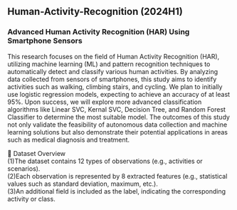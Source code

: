 ## Human-Activity-Recognition (2024H1)
### Advanced Human Activity Recognition (HAR) Using Smartphone Sensors
This research focuses on the field of Human Activity Recognition (HAR), utilizing machine learning (ML) and pattern recognition techniques to automatically detect and classify various human activities. By analyzing data collected from sensors of smartphones, this study aims to identify activities such as walking, climbing stairs, and cycling. We plan to initially use logistic regression models, expecting to achieve an accuracy of at least 95%. Upon success, we will explore more advanced classification algorithms like Linear SVC, Kernal SVC, Decision Tree, and Random Forest Classifier to determine the most suitable model. The outcomes of this study not only validate the feasibility of autonomous data collection and machine learning solutions but also demonstrate their potential applications in areas such as medical diagnosis and treatment.

📁 Dataset Overview  
(1)The dataset contains 12 types of observations (e.g., activities or scenarios).  
(2)Each observation is represented by 8 extracted features (e.g., statistical values such as standard deviation, maximum, etc.).  
(3)An additional field is included as the label, indicating the corresponding activity or class.
